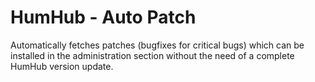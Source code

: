 HumHub - Auto Patch
===================

Automatically fetches patches (bugfixes for critical bugs) which can be installed in the administration section without the need of a complete HumHub version update.

